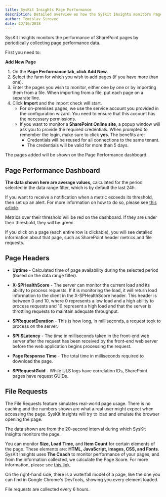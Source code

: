 ```yaml
---
title: SysKit Insights Page Performance 
description: Detailed overview on how the SysKit Insights monitors Page Performance.
author: Tomislav Sirovec
date: 22/10/2018
---
```


SysKit Insights monitors the performance of SharePoint pages by periodically collecting page performance data.

First you need to:

__Add New Page__
1. On the __Page Performance tab, click Add New.__
2. Select the farm for which you wish to add pages (if you have more than one).
3. Enter the pages you wish to monitor, either one by one or by importing them from a file. When importing from a file, put each page on a separate line.
4. Click __Import__ and the import check will start. 
    - For on-premises pages, we use the service account you provided in the configuration wizard. You need to ensure that this account has the necessary permissions. 
    - If you want to monitor a __SharePoint Online site__, a popup window will ask you to provide the required credentials. When prompted to remember the login, make sure to click __yes__. The benefits are:
        - Credentials will be reused for all connections to the same tenant.
        - The credentials will be valid for more than 5 days.

The pages added will be shown on the Page Performance dashboard.

## Page Performance Dashboard

__The data shown here are average values__, calculated for the period selected in the data range filter, which is by default the last 24h.

If you want to receive a notification when a metric exceeds its threshold, then set up an alert. For more information on how to do so, please see [this article](#internal/how-to/manage-alerts#page-performance).  

Metrics over their threshold will be red on the dashboard. If they are under their threshold, they will be green.

If you click on a page (each entire row is clickable), you will see detailed information about that page, such as SharePoint header metrics and file requests.
 

## Page Headers

* __Uptime__ - Calculated time of page availability during the selected period (based on the data range filter).

* __X-SPHealthScore__ - The server can monitor the current load and its ability to process requests. If it is monitoring the load, it will return load information to the client in the X-SPHealthScore header. This header is between 0 and 10, where 0 represents a low load and a high ability to process requests and 10 represent a high load and that the server is throttling requests to maintain adequate throughput.

* __SPRequestDuration__ - This is how long, in milliseconds, a request took to process on the server.

* __SPIISLatency__ - The time in milliseconds taken in the front-end web server after the request has been received by the front-end web server before the web application begins processing the request.

* __Page Response Time__ - The total time in milliseconds required to download the page.

* __SPRequestGuid__ - While ULS logs have correlation IDs, SharePoint pages have request GUIDs.


## File Requests

The File Requests feature simulates real-world page usage. There is no caching and the numbers shown are what a real user might expect when accessing the page.
SysKit Insights will try to load and emulate the browser opening the page. 

The data shown are from the 20-second interval during which SysKit Insights monitors the page.


You can monitor __Size, Load Time__, and __Item Count__ for certain elements of the page. These elements are: __HTML, JavaScript, images, CSS, and Fonts__.  
SysKit Insights uses __The Coach__ to monitor performance of your pages, and from the information collected, we calculate the Page Score. For more information, please see [this link](https://www.sitespeed.io/documentation/coach/introduction/). 

On the right-hand side, there is a waterfall model of a page, like the one you can find in Google Chrome's DevTools, showing you every element loaded.

File requests are collected every 6 hours.

